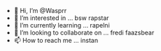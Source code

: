 - 👋 Hi, I’m @Wasprr
- 👀 I’m interested in ... bsw rapstar
- 🌱 I’m currently learning ... rapelni
- 💞️ I’m looking to collaborate on ... fredi faazsbear
- 📫 How to reach me ... instan

<!---
Wasprr/Wasprr is a ✨ special ✨ repository because its `README.md` (this file) appears on your GitHub profile.
You can click the Preview link to take a look at your changes. ok koszi
--->

